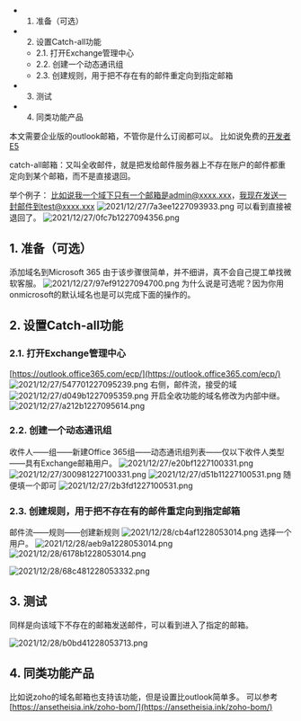 <!-- TOC -->

- 1. 准备（可选）
- 2. 设置Catch-all功能
    - 2.1. 打开Exchange管理中心
    - 2.2. 创建一个动态通讯组
    - 2.3. 创建规则，用于把不存在有的邮件重定向到指定邮箱
- 3. 测试
- 4. 同类功能产品

<!-- /TOC -->
本文需要企业版的outlook邮箱，不管你是什么订阅都可以。
比如说免费的[开发者E5](https://ansetheisia.ink/microsoft-365-e5-dev/)

catch-all邮箱：又叫全收邮件，就是把发给邮件服务器上不存在账户的邮件都重定向到某个邮箱，而不是直接退回。

举个例子：
比如说我一个域下只有一个邮箱是admin@xxxx.xxx，我现在发送一封邮件到test@xxxx.xxx
![2021/12/27/7a3ee1227093933.png](https://i1.xktu.xyz/2021/12/27/7a3ee1227093933.png)
可以看到直接被退回了。
![2021/12/27/0fc7b1227094356.png](https://i1.xktu.xyz/2021/12/27/0fc7b1227094356.png)

## 1. 准备（可选）
添加域名到Microsoft 365
由于该步骤很简单，并不细讲，真不会自己提工单找微软客服。
![2021/12/27/97ef91227094700.png](https://i1.xktu.xyz/2021/12/27/97ef91227094700.png)
为什么说是可选呢？因为你用onmicrosoft的默认域名也是可以完成下面的操作的。

## 2. 设置Catch-all功能

### 2.1. 打开Exchange管理中心
[https://outlook.office365.com/ecp/](https://outlook.office365.com/ecp/)
![2021/12/27/547701227095239.png](https://i1.xktu.xyz/2021/12/27/547701227095239.png)
右侧，邮件流，接受的域
![2021/12/27/d049b1227095359.png](https://i1.xktu.xyz/2021/12/27/d049b1227095359.png)
开启全收功能的域名修改为内部中继。
![2021/12/27/a212b1227095614.png](https://i1.xktu.xyz/2021/12/27/a212b1227095614.png)

### 2.2. 创建一个动态通讯组
收件人——组——新建Office 365组——动态通讯组列表——仅以下收件人类型——具有Exchange邮箱用户。
![2021/12/27/e20bf1227100331.png](https://i1.xktu.xyz/2021/12/27/e20bf1227100331.png)
![2021/12/27/300981227100331.png](https://i1.xktu.xyz/2021/12/27/300981227100331.png)
![2021/12/27/d51b11227100531.png](https://i1.xktu.xyz/2021/12/27/d51b11227100531.png)
随便填一个即可
![2021/12/27/2b3fd1227100531.png](https://i1.xktu.xyz/2021/12/27/2b3fd1227100531.png)

### 2.3. 创建规则，用于把不存在有的邮件重定向到指定邮箱
邮件流——规则——创建新规则
![2021/12/28/cb4af1228053014.png](https://i1.xktu.xyz/2021/12/28/cb4af1228053014.png)
选择一个用户。
![2021/12/28/aeb9a1228053014.png](https://i1.xktu.xyz/2021/12/28/aeb9a1228053014.png)
![2021/12/28/6178b1228053014.png](https://i1.xktu.xyz/2021/12/28/6178b1228053014.png)

![2021/12/28/68c481228053332.png](https://i1.xktu.xyz/2021/12/28/68c481228053332.png)

## 3. 测试

同样是向该域下不存在的邮箱发送邮件，可以看到进入了指定的邮箱。

![2021/12/28/b0bd41228053713.png](https://i1.xktu.xyz/2021/12/28/b0bd41228053713.png)

## 4. 同类功能产品
比如说zoho的域名邮箱也支持该功能，但是设置比outlook简单多。
可以参考[https://ansetheisia.ink/zoho-bom/](https://ansetheisia.ink/zoho-bom/)